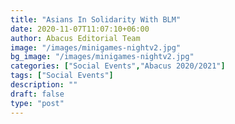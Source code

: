 ```yaml
---
title: "Asians In Solidarity With BLM"
date: 2020-11-07T11:07:10+06:00
author: Abacus Editorial Team
image: "/images/minigames-nightv2.jpg"
bg_image: "/images/minigames-nightv2.jpg"
categories: ["Social Events","Abacus 2020/2021"]
tags: ["Social Events"]
description: ""
draft: false
type: "post"
---
```


